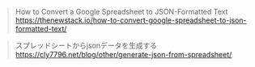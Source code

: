>How to Convert a Google Spreadsheet to JSON-Formatted Text
https://thenewstack.io/how-to-convert-google-spreadsheet-to-json-formatted-text/

>スプレッドシートからjsonデータを生成する
https://cly7796.net/blog/other/generate-json-from-spreadsheet/